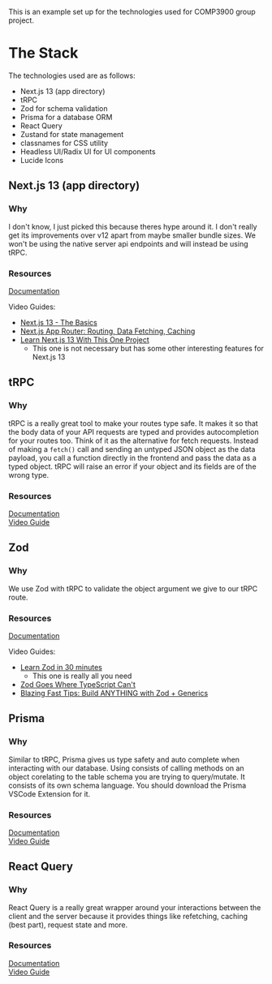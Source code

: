 This is an example set up for the technologies used for COMP3900 group project.

# The Stack

The technologies used are as follows:
- Next.js 13 (app directory)
- tRPC
- Zod for schema validation
- Prisma for a database ORM
- React Query
- Zustand for state management
- classnames for CSS utility
- Headless UI/Radix UI for UI components
- Lucide Icons

## Next.js 13 (app directory)

### Why
I don't know, I just picked this because theres hype around it. I don't really get its improvements over v12 apart from maybe smaller bundle sizes. We won't be using the native server api endpoints and will instead be using tRPC.

### Resources

[Documentation](https://nextjs.org/docs)

Video Guides:
- [ Next.js 13 - The Basics ](https://www.youtube.com/watch?v=__mSgDEOyv8)
- [ Next.js App Router: Routing, Data Fetching, Caching ](https://www.youtube.com/watch?v=gSSsZReIFRk)
- [ Learn Next.js 13 With This One Project ](https://www.youtube.com/watch?v=NgayZAuTgwM)
  - This one is not necessary but has some other interesting features for Next.js 13

## tRPC

### Why

tRPC is a really great tool to make your routes type safe. It makes it so that the body data of your API requests are typed and provides autocompletion for your routes too. Think of it as the alternative for fetch requests. Instead of making a `fetch()` call and sending an untyped JSON object as the data payload, you call a function directly in the frontend and pass the data as a typed object. tRPC will raise an error if your object and its fields are of the wrong type.
### Resources

[Documentation](https://trpc.io/docs/getting-started)  
[Video Guide](https://www.youtube.com/watch?v=UfUbBWIFdJs)

## Zod

### Why

We use Zod with tRPC to validate the object argument we give to our tRPC route.

### Resources

[Documentation](https://zod.dev/)

Video Guides:
- [Learn Zod in 30 minutes](https://www.youtube.com/watch?v=L6BE-U3oy80)
  - This one is really all you need
- [ Zod Goes Where TypeScript Can't ](https://www.youtube.com/watch?v=o4h8PUVy5J8)
- [ Blazing Fast Tips: Build ANYTHING with Zod + Generics ](https://www.youtube.com/watch?v=9N50YV5NHaE)

## Prisma

### Why
Similar to tRPC, Prisma gives us type safety and auto complete when interacting with our database. Using consists of calling methods on an object corelating to the table schema you are trying to query/mutate. It consists of its own schema language. You should download the Prisma VSCode Extension for it.

### Resources

[Documentation](https://www.prisma.io/docs)  
[Video Guide](https://www.youtube.com/watch?v=E37-33M6Ypk)

## React Query

### Why
React Query is a really great wrapper around your interactions between the client and the server because it provides things like refetching, caching (best part), request state and more.

### Resources

[Documentation](https://tanstack.com/query/v4/docs/react/overview)  
[Video Guide](https://www.youtube.com/watch?v=r8Dg0KVnfMA)

